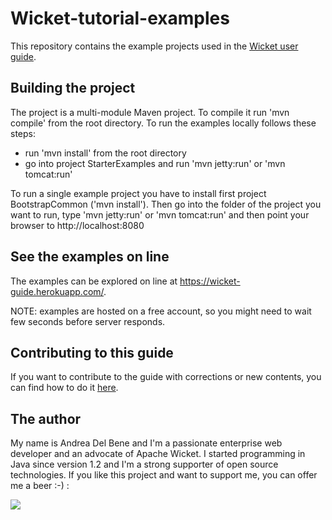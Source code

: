 Wicket-tutorial-examples
========================

This repository contains the example projects used in the [Wicket user guide](http://wicket.apache.org/learn/#guide).

## Building the project

The project is a multi-module Maven project. To compile it run 'mvn compile' from the root directory. To run the examples locally follows these steps:

* run 'mvn install' from the root directory
* go into project StarterExamples and run 'mvn jetty:run' or 'mvn tomcat:run'

To run a single example project you have to install first project BootstrapCommon ('mvn install'). Then go into the folder of the project you want to run, type 'mvn jetty:run' or 'mvn tomcat:run' and then point your browser to http://localhost:8080

## See the examples on line

The examples can be explored on line at https://wicket-guide.herokuapp.com/. 

NOTE: examples are hosted on a free account, so you might need to wait few seconds before server responds.

## Contributing to this guide

If you want to contribute to the guide with corrections or new contents, you can find how to do it [here](http://wicket.apache.org/contribute/userguide.html).

## The author
My name is Andrea Del Bene and I'm a passionate enterprise web developer and an advocate of Apache Wicket. I started programming in Java since version 1.2 and I'm a strong supporter of open source technologies.
If you like this project and want to support me, you can offer me a beer :-) :

<p> <a href="https://www.paypal.com/cgi-bin/webscr?cmd=_s-xclick&amp;hosted_button_id=RGHPTV2QDK8VN" rel="nofollow"><img src="https://www.paypalobjects.com/en_US/i/btn/btn_donateCC_LG.gif"></a>  </p>
